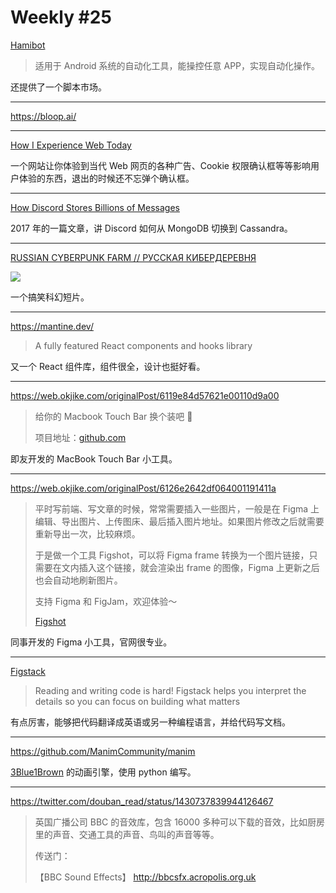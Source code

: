 # Weekly #25

[Hamibot](https://hamibot.com/)

> 适用于 Android 系统的自动化工具，能操控任意 APP，实现自动化操作。

还提供了一个脚本市场。

---

https://bloop.ai/

---

[How I Experience Web Today](https://how-i-experience-web-today.com/detail.html)

一个网站让你体验到当代 Web 网页的各种广告、Cookie 权限确认框等等影响用户体验的东西，退出的时候还不忘弹个确认框。

---

[How Discord Stores Billions of Messages](https://blog.discord.com/how-discord-stores-billions-of-messages-7fa6ec7ee4c7)

2017 年的一篇文章，讲 Discord 如何从 MongoDB 切换到 Cassandra。

---

[RUSSIAN CYBERPUNK FARM // РУССКАЯ КИБЕРДЕРЕВНЯ](https://www.youtube.com/watch?v=8HZ4DnVfWYQ)

![](https://i.ytimg.com/vi/8HZ4DnVfWYQ/maxresdefault.jpg)

一个搞笑科幻短片。

---

https://mantine.dev/

> A fully featured React components and hooks library

又一个 React 组件库，组件很全，设计也挺好看。

---

https://web.okjike.com/originalPost/6119e84d57621e00110d9a00

> 给你的 Macbook Touch Bar 换个装吧 🎉
>
> 项目地址：[github.com](https://github.com/Wonz5130/TouchBar-Presets-for-MTMR)

即友开发的 MacBook Touch Bar 小工具。

---

https://web.okjike.com/originalPost/6126e2642df064001191411a

> 平时写前端、写文章的时候，常常需要插入一些图片，一般是在 Figma 上编辑、导出图片、上传图床、最后插入图片地址。如果图片修改之后就需要重新导出一次，比较麻烦。
>
> 于是做一个工具 Figshot，可以将 Figma frame 转换为一个图片链接，只需要在文内插入这个链接，就会渲染出 frame 的图像，Figma 上更新之后也会自动地刷新图片。
>
> 支持 Figma 和 FigJam，欢迎体验～
>
> [Figshot](https://www.figshot.io/)

同事开发的 Figma 小工具，官网很专业。

---

[Figstack](https://www.figstack.com/)

> Reading and writing code is hard! Figstack helps you interpret the details so you can focus on building what matters

有点厉害，能够把代码翻译成英语或另一种编程语言，并给代码写文档。

---

https://github.com/ManimCommunity/manim

[3Blue1Brown](https://www.3blue1brown.com/) 的动画引擎，使用 python 编写。

---

https://twitter.com/douban_read/status/1430737839944126467

> 英国广播公司 BBC 的音效库，包含 16000 多种可以下载的音效，比如厨房里的声音、交通工具的声音、鸟叫的声音等等。
>
> 传送门：
>
> 【BBC Sound Effects】 http://bbcsfx.acropolis.org.uk
